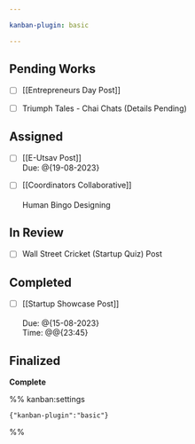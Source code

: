```yaml
---

kanban-plugin: basic

---
```


## Pending Works

- [ ] [[Entrepreneurs Day Post]]
- [ ] Triumph Tales - Chai Chats (Details Pending)


## Assigned

- [ ] [[E-Utsav Post]]<br>Due: @{19-08-2023}
- [ ] [[Coordinators Collaborative]]<br><br>Human Bingo Designing


## In Review

- [ ] Wall Street Cricket (Startup Quiz) Post


## Completed

- [ ] [[Startup Showcase Post]]<br><br>Due: @{15-08-2023}<br>Time: @@{23:45}


## Finalized

**Complete**




%% kanban:settings
```
{"kanban-plugin":"basic"}
```
%%